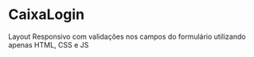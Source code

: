 # CaixaLogin


Layout Responsivo com validações nos campos do formulário utilizando apenas HTML, CSS e JS 
